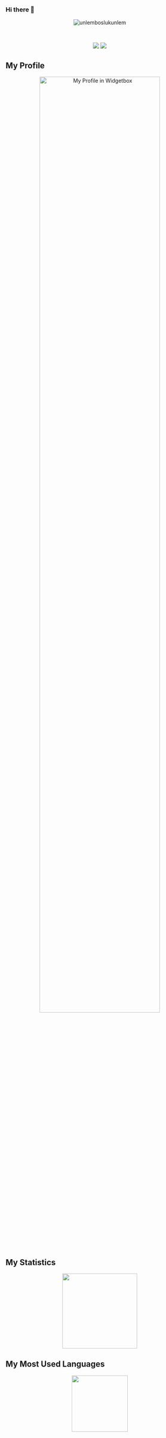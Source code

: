 ### Hi there 👋

<p align="center"> <img src="https://komarev.com/ghpvc/?username=cfy8001" alt="unlemboslukunlem" /> </p>
<br />
<p align="center">
  <a href="https://www.github.com/cfy8001" target"blank_"><img src="https://img.shields.io/badge/GitHub%20-191717.svg?&style=for-the-badge&logo=github&logoColor=white"></a>
   <a href="https://www.npmjs.com/bcheffy" target"blank_"><img src="https://img.shields.io/badge/NPM%20-ff0000.svg?&style=for-the-badge&logo=npm"></a>
  
## My Profile
<p align="center">
 <a href="https://github.com/cfy8001">
    <img width="80%" src="https://github-widgetbox.vercel.app/api/profile?username=cfy8001&data=followers,repositories,stars,commits&theme=aether" alt="My Profile in Widgetbox" />
      </a>
  
## My Statistics
<p align="center">
  <img src="https://github-readme-stats.vercel.app/api?username=cfy8001&count_private=true&bg_color=0d1117" width="%100" height="200px">

## My Most Used Languages
<p align="center">
<img src="https://github-readme-stats.vercel.app/api/top-langs/?username=cfy8001&layout=compact&theme=nord&hide_border=true&bg_color=0d1117&border_radius=20&title_color=FFFFFF" width="%100" height="150px">
